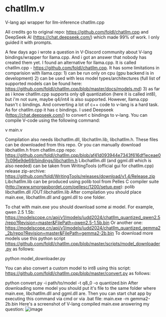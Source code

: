 # chatllm.v
V-lang api wrapper for llm-inference chatllm.cpp

All credits go to original repo: https://github.com/foldl/chatllm.cpp and DeepSeek AI (https://chat.deepseek.com/) which made 99% of work. I only guided it with prompts. 

A few days ago i wrote a question in V-Discord community about V-lang bindings/wrapper for llama.cpp. And i got an answer that nobody has created them yet. I found an alternative for llama.cpp. It is called chatllm.cpp - https://github.com/foldl/chatllm.cpp. It has some limitations in comparision with llama.cpp: 1) can be run only on cpu (gpu backend is in development) 2) can be used with less model types/architectures (full list of supported models can be found here: https://github.com/foldl/chatllm.cpp/blob/master/docs/models.md) 3) as far as i know chatllm.cpp supports only q8 quantization (here it is called int8), but i'm not sure, maybe q4/int4 is also supported. However, llama.cpp hasn't c bindings. And converting a lot of c++ code to v-lang is a hard task. As for chatllm.cpp it has c bindings. I used Deepseek (https://chat.deepseek.com/) to convert c bindings to v-lang. You can compile V-code using the following command:

v main.v

Compilation also needs libchatllm.dll, libchatllm.lib, libchatllm.h. These files can be downloaded from this repo. Or you can manually download libchatllm.h from chatllm.cpp repo: https://github.com/foldl/chatllm.cpp/blob/af41d093944e7343f616df1eceae07c096e9de69/bindings/libchatllm.h Libchatllm.dll (and ggml.dll which is also needed) can be taken from WritingTools (official gui for chatllm.cpp) release zip-archive: https://github.com/foldl/WritingTools/releases/download/v1.4/Release.zip Libchatllm.lib can be produced using polib tool from Pelles C compiler suite (http://www.smorgasbordet.com/pellesc/1200/setup.exe): polib  libchatllm.dll /OUT:libchatllm.lib After compilation you should place main.exe, libchatllm.dll and ggml.dll to one folder.

To chat with main.exe you should download some ai model.
For example, qwen 2.5 1.5b: https://modelscope.cn/api/v1/models/judd2024/chatllm_quantized_qwen2.5/repo?Revision=master&FilePath=qwen2.5-1.5b.bin
Or another one: https://modelscope.cn/api/v1/models/judd2024/chatllm_quantized_gemma2_2b/repo?Revision=master&FilePath=gemma2-2b.bin
To download more models use this python script https://github.com/foldl/chatllm.cpp/blob/master/scripts/model_downloader.py as follows:


python model_downloader.py

You can also convert a custom model to int8 using this script: https://github.com/foldl/chatllm.cpp/blob/master/convert.py as follows:


python convert.py -i path/to/model -t q8_0 -o quantized.bin
After downloading some model you should put it's file to the same folder where main.exe, libchatllm.dll and ggml.dll are.
Then you can start chat app by executing this command via cmd or via .bat file: main.exe  -m gemma2-2b.bin
Here's a screenshot of V-lang compiled main.exe answering my question:
![image](https://github.com/user-attachments/assets/51377613-ce37-4664-846d-2544f6a4efef)

